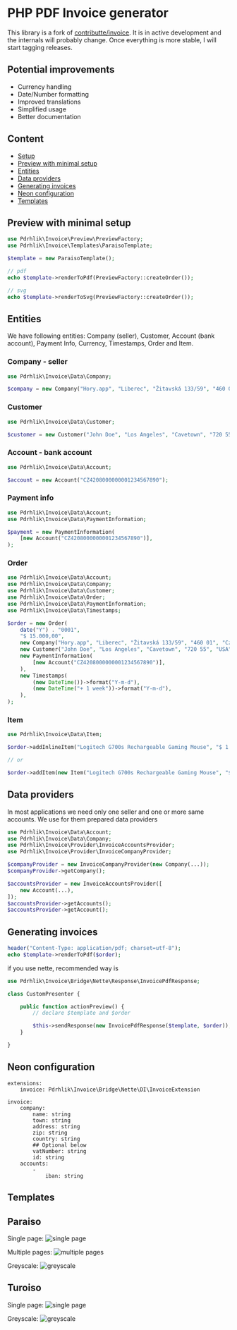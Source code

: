 # PHP PDF Invoice generator
This library is a fork of [contributte/invoice](https://github.com/contributte/invoice). It is in active development and the internals will probably change. Once everything is more stable, I will start tagging releases.

## Potential improvements
- Currency handling
- Date/Number formatting
- Improved translations
- Simplified usage
- Better documentation

## Content

- [Setup](#setup)
- [Preview with minimal setup](#preview-with-minimal-setup)
- [Entities](#entities)
- [Data providers](#data-providers)
- [Generating invoices](#generating-invoices)
- [Neon configuration](#neon-configuration)
- [Templates](#templates)

## Preview with minimal setup

```php
use Pdrhlik\Invoice\Preview\PreviewFactory;
use Pdrhlik\Invoice\Templates\ParaisoTemplate;

$template = new ParaisoTemplate();

// pdf
echo $template->renderToPdf(PreviewFactory::createOrder());

// svg
echo $template->renderToSvg(PreviewFactory::createOrder());
```

## Entities

We have following entities: Company (seller), Customer, Account (bank account), Payment Info, Currency, Timestamps, Order and Item.

### Company - seller

```php
use Pdrhlik\Invoice\Data\Company;

$company = new Company("Hory.app", "Liberec", "Žitavská 133/59", "460 01", "Czech Republic", "CZ09504800", "09504800");
```

### Customer

```php
use Pdrhlik\Invoice\Data\Customer;

$customer = new Customer("John Doe", "Los Angeles", "Cavetown", "720 55", "USA", "CZ08304431", "08304431");
```

### Account - bank account

```php
use Pdrhlik\Invoice\Data\Account;

$account = new Account("CZ4208000000001234567890");
```

### Payment info

```php
use Pdrhlik\Invoice\Data\Account;
use Pdrhlik\Invoice\Data\PaymentInformation;

$payment = new PaymentInformation(
    [new Account("CZ4208000000001234567890")],
);
```

### Order

```php
use Pdrhlik\Invoice\Data\Account;
use Pdrhlik\Invoice\Data\Company;
use Pdrhlik\Invoice\Data\Customer;
use Pdrhlik\Invoice\Data\Order;
use Pdrhlik\Invoice\Data\PaymentInformation;
use Pdrhlik\Invoice\Data\Timestamps;

$order = new Order(
    date("Y") . "0001",
    "$ 15.000,00",
    new Company("Hory.app", "Liberec", "Žitavská 133/59", "460 01", "Czech Republic", "CZ09504800", "09504800"),
    new Customer("John Doe", "Los Angeles", "Cavetown", "720 55", "USA", "CZ08304431", "08304431"),
    new PaymentInformation(
        [new Account("CZ4208000000001234567890")],
    ),
    new Timestamps(
        (new DateTime())->format("Y-m-d"),
        (new DateTime("+ 1 week"))->format("Y-m-d"),
    ),
);
```

### Item

```php
use Pdrhlik\Invoice\Data\Item;

$order->addInlineItem("Logitech G700s Rechargeable Gaming Mouse", "$ 1.790,00", 4, "$ 7.160,00");

// or

$order->addItem(new Item("Logitech G700s Rechargeable Gaming Mouse", "$ 1.790,00", 4, "$ 7.160,00"));
```

## Data providers
In most applications we need only one seller and one or more same accounts. We use for them prepared data providers

```php
use Pdrhlik\Invoice\Data\Account;
use Pdrhlik\Invoice\Data\Company;
use Pdrhlik\Invoice\Provider\InvoiceAccountsProvider;
use Pdrhlik\Invoice\Provider\InvoiceCompanyProvider;

$companyProvider = new InvoiceCompanyProvider(new Company(...));
$companyProvider->getCompany();

$accountsProvider = new InvoiceAccountsProvider([
    new Account(...),
]);
$accountsProvider->getAccounts();
$accountsProvider->getAccount();
```

## Generating invoices

```php
header("Content-Type: application/pdf; charset=utf-8");
echo $template->renderToPdf($order);
```

if you use nette, recommended way is

```php
use Pdrhlik\Invoice\Bridge\Nette\Response\InvoicePdfResponse;

class CustomPresenter {

    public function actionPreview() {
        // declare $template and $order

        $this->sendResponse(new InvoicePdfResponse($template, $order));
    }

}
```

## Neon configuration

```neon
extensions:
    invoice: Pdrhlik\Invoice\Bridge\Nette\DI\InvoiceExtension

invoice:
    company:
        name: string
        town: string
        address: string
        zip: string
        country: string
        ## Optional below
        vatNumber: string
        id: string
    accounts:
        -
            iban: string
```

## Templates

## Paraiso
Single page:
![single page](/.docs/img/paraiso.png?raw=true)

Multiple pages:
![multiple pages](/.docs/img/paraiso-paginator.png?raw=true)

Greyscale:
![greyscale](/.docs/img/paraiso-greyscale.png?raw=true)

## Turoiso
Single page:
![single page](/.docs/img/turoiso.png?raw=true)

Greyscale:
![greyscale](/.docs/img/turoiso-greyscale.png?raw=true)
